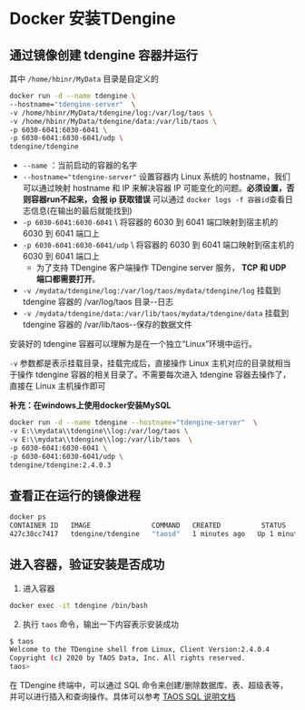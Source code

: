 # Docker 安装TDengine

## 通过镜像创建 tdengine 容器并运行
其中 `/home/hbinr/MyData` 目录是自定义的

```sh
docker run -d --name tdengine \
--hostname="tdengine-server"  \
-v /home/hbinr/MyData/tdengine/log:/var/log/taos \
-v /home/hbinr/MyData/tdengine/data:/var/lib/taos \
-p 6030-6041:6030-6041 \
-p 6030-6041:6030-6041/udp \
tdengine/tdengine
```

- `--name` ：当前启动的容器的名字
- `--hostname="tdengine-server"` 设置容器内 Linux 系统的 hostname，我们可以通过映射 hostname 和 IP 来解决容器 IP 可能变化的问题。**必须设置，否则容器run不起来，会报 ip 获取错误** 可以通过 `docker logs -f 容器id`查看日志信息(在输出的最后就能找到)
- `-p 6030-6041:6030-6041` \    将容器的 6030 到 6041 端口映射到宿主机的 6030 到 6041 端口上
- `-p 6030-6041:6030-6041/udp` \    将容器的 6030 到 6041 端口映射到宿主机的 6030 到 6041 端口上
  - 为了支持 TDengine 客户端操作 TDengine server 服务， **TCP 和 UDP 端口都需要打开**。
- `-v /mydata/tdengine/log:/var/log/taos/mydata/tdengine/log` 挂载到 tdengine 容器的 /var/log/taos 目录--日志
- `-v /mydata/tdengine/data:/var/lib/taos/mydata/tdengine/data` 挂载到 tdengine 容器的 /var/lib/taos--保存的数据文件


安装好的 tdengine 容器可以理解为是在一个独立“Linux”环境中运行。

`-v` 参数都是表示挂载目录，挂载完成后，直接操作 Linux 主机对应的目录就相当于操作 tdengine 容器的相关目录了。不需要每次进入 tdengine 容器去操作了，
直接在 Linux 主机操作即可

**补充：在windows上使用docker安装MySQL**

```sh
docker run -d --name tdengine --hostname="tdengine-server"  \
-v E:\\mydata\\tdengine\\log:/var/log/taos \
-v E:\\mydata\\tdengine\\log:/var/lib/taos  \
-p 6030-6041:6030-6041 \
-p 6030-6041:6030-6041/udp \
tdengine/tdengine:2.4.0.3
```

## 查看正在运行的镜像进程
```sh
docker ps
CONTAINER ID   IMAGE               COMMAND   CREATED          STATUS          PORTS                                                                          NAMES
427c38cc7417   tdengine/tdengine   "taosd"   1 minutes ago   Up 1 minutes   0.0.0.0:6030-6041->6030-6041/tcp, 0.0.0.0:6030-6041->6030-6041/udp, 6042/tcp   tdengine
```
## 进入容器，验证安装是否成功
1. 进入容器
```sh
docker exec -it tdengine /bin/bash
```

2. 执行 `taos` 命令，输出一下内容表示安装成功
```sh
$ taos
Welcome to the TDengine shell from Linux, Client Version:2.4.0.4
Copyright (c) 2020 by TAOS Data, Inc. All rights reserved.
taos>
```

在 TDengine 终端中，可以通过 SQL 命令来创建/删除数据库、表、超级表等，并可以进行插入和查询操作。具体可以参考 [TAOS SQL 说明文档](https://www.taosdata.com/cn/documentation/taos-sql)

